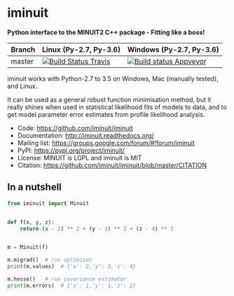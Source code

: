 # iminuit

**Python interface to the MINUIT2 C++ package - Fitting like a boss!**

Branch | Linux (Py-2.7, Py-3.6) | Windows (Py-2.7, Py-3.6)
------ | ---------------------- | ------------------------
master | [![Build Status Travis](https://travis-ci.org/iminuit/iminuit.svg?branch=master)](https://travis-ci.org/iminuit/iminuit?branch=master) | [![Build status Appveyor](https://ci.appveyor.com/api/projects/status/g6vymxvu9ax34e7l?svg=true)](https://ci.appveyor.com/project/HDembinski/iminuit-b4eg8)

iminuit works with Python-2.7 to 3.5 on Windows, Mac (manually tested), and Linux.

It can be used as a general robust function minimisation method, but it really
shines when used in statistical likelihood fits of models to data,
and to get model parameter error estimates from profile likelihood analysis.

* Code: https://github.com/iminuit/iminuit
* Documentation: http://iminuit.readthedocs.org/
* Mailing list: https://groups.google.com/forum/#!forum/iminuit
* PyPI: https://pypi.org/project/iminuit/
* License: MINUIT is LGPL and iminuit is MIT
* Citation: https://github.com/iminuit/iminuit/blob/master/CITATION

## In a nutshell

```python
from iminuit import Minuit


def f(x, y, z):
    return (x - 2) ** 2 + (y - 3) ** 2 + (z - 4) ** 2


m = Minuit(f)

m.migrad()  # run optimiser
print(m.values)  # {'x': 2,'y': 3,'z': 4}

m.hesse()   # run covariance estimator
print(m.errors)  # {'x': 1,'y': 1,'z': 1}

```